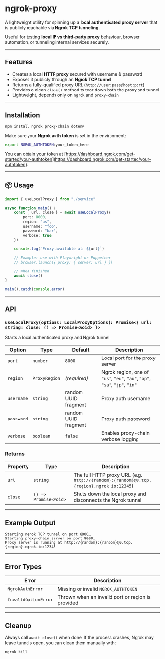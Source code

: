 # ngrok-proxy

A lightweight utility for spinning up a **local authenticated proxy server** that is publicly reachable via **Ngrok TCP
tunneling**. 

Useful for testing **local IP vs third-party proxy** behaviour, browser automation, or tunneling internal services
securely.

---

## Features

- Creates a local **HTTP proxy** secured with username & password
- Exposes it publicly through an **Ngrok TCP tunnel**
- Returns a fully-qualified proxy URL (`http://user:pass@host:port`)
- Provides a clean `close()` method to tear down both the proxy and tunnel
- Lightweight, depends only on `ngrok` and `proxy-chain`

---

## Installation

```bash
npm install ngrok proxy-chain dotenv
````

Make sure your **Ngrok auth token** is set in the environment:

```bash
export NGROK_AUTHTOKEN=your_token_here
```

You can obtain your token at [https://dashboard.ngrok.com/get-started/your-authtoken](https://dashboard.ngrok.com/get-started/your-authtoken).

---

## 📦 Usage

```ts
import { useLocalProxy } from "./service"

async function main() {
	const { url, close } = await useLocalProxy({
		port: 8000,
		region: "us",
		username: "foo",
		password: "bar",
		verbose: true
	})

	console.log(`Proxy available at: ${url}`)

	// Example: use with Playwright or Puppeteer
	// browser.launch({ proxy: { server: url } })

	// When finished
	await close()
}

main().catch(console.error)
```

---

## API

### `useLocalProxy(options: LocalProxyOptions): Promise<{ url: string; close: () => Promise<void> }>`

Starts a local authenticated proxy and Ngrok tunnel.

| Option     | Type          | Default               | Description                                                                 |
|------------|---------------|-----------------------|-----------------------------------------------------------------------------|
| `port`     | `number`      | `8000`                | Local port for the proxy server                                             |
| `region`   | `ProxyRegion` | *(required)*          | Ngrok region, one of `"us"`, `"eu"`, `"au"`, `"ap"`, `"sa"`, `"jp"`, `"in"` |
| `username` | `string`      | random UUID fragment  | Proxy auth username                                                         |
| `password` | `string`      | random UUID fragment  | Proxy auth password                                                         |
| `verbose`  | `boolean`     | `false`               | Enables proxy-chain verbose logging                                         |

### Returns

| Property | Type                  | Description                                                                             |
|----------|-----------------------|-----------------------------------------------------------------------------------------|
| `url`    | `string`              | The full HTTP proxy URL (e.g. `http://{random}:{random}@0.tcp.{region}.ngrok.io:12345`) |
| `close`  | `() => Promise<void>` | Shuts down the local proxy and disconnects the Ngrok tunnel                             |

---

## Example Output

```
Starting ngrok TCP tunnel on port 8000…
Starting proxy-chain server on port 8000…
Proxy server is running at http://{random}:{random}@0.tcp.{region}.ngrok.io:12345
```

---

## Error Types

| Error                | Description                                       |
|----------------------|---------------------------------------------------|
| `NgrokAuthError`     | Missing or invalid `NGROK_AUTHTOKEN`              |
| `InvalidOptionError` | Thrown when an invalid port or region is provided |

---

## Cleanup

Always call `await close()` when done.
If the process crashes, Ngrok may leave tunnels open, you can clean them manually with:

```bash
ngrok kill
```

 